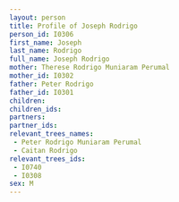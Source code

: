 ```yaml
---
layout: person
title: Profile of Joseph Rodrigo
person_id: I0306
first_name: Joseph
last_name: Rodrigo
full_name: Joseph Rodrigo
mother: Therese Rodrigo Muniaram Perumal
mother_id: I0302
father: Peter Rodrigo
father_id: I0301
children:
children_ids:
partners:
partner_ids:
relevant_trees_names:
 - Peter Rodrigo Muniaram Perumal
 - Caitan Rodrigo
relevant_trees_ids:
 - I0740
 - I0308
sex: M
---
```


